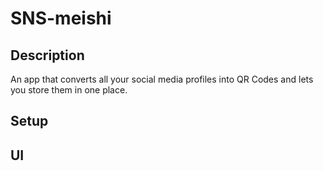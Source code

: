 # SNS-meishi

## Description
An app that converts all your social media profiles into QR Codes and lets you store them in one place.

## Setup

## UI
